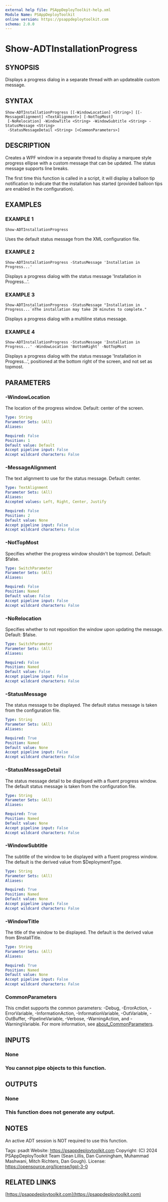 ```yaml
---
external help file: PSAppDeployToolkit-help.xml
Module Name: PSAppDeployToolkit
online version: https://psappdeploytoolkit.com
schema: 2.0.0
---
```


# Show-ADTInstallationProgress

## SYNOPSIS
Displays a progress dialog in a separate thread with an updateable custom message.

## SYNTAX

```
Show-ADTInstallationProgress [[-WindowLocation] <String>] [[-MessageAlignment] <TextAlignment>] [-NotTopMost]
 [-NoRelocation] -WindowTitle <String> -WindowSubtitle <String> -StatusMessage <String>
 -StatusMessageDetail <String> [<CommonParameters>]
```

## DESCRIPTION
Creates a WPF window in a separate thread to display a marquee style progress ellipse with a custom message that can be updated.
The status message supports line breaks.

The first time this function is called in a script, it will display a balloon tip notification to indicate that the installation has started (provided balloon tips are enabled in the configuration).

## EXAMPLES

### EXAMPLE 1
```
Show-ADTInstallationProgress
```

Uses the default status message from the XML configuration file.

### EXAMPLE 2
```
Show-ADTInstallationProgress -StatusMessage 'Installation in Progress...'
```

Displays a progress dialog with the status message 'Installation in Progress...'.

### EXAMPLE 3
```
Show-ADTInstallationProgress -StatusMessage "Installation in Progress...`nThe installation may take 20 minutes to complete."
```

Displays a progress dialog with a multiline status message.

### EXAMPLE 4
```
Show-ADTInstallationProgress -StatusMessage 'Installation in Progress...' -WindowLocation 'BottomRight' -NotTopMost
```

Displays a progress dialog with the status message 'Installation in Progress...', positioned at the bottom right of the screen, and not set as topmost.

## PARAMETERS

### -WindowLocation
The location of the progress window.
Default: center of the screen.

```yaml
Type: String
Parameter Sets: (All)
Aliases:

Required: False
Position: 1
Default value: Default
Accept pipeline input: False
Accept wildcard characters: False
```

### -MessageAlignment
The text alignment to use for the status message.
Default: center.

```yaml
Type: TextAlignment
Parameter Sets: (All)
Aliases:
Accepted values: Left, Right, Center, Justify

Required: False
Position: 2
Default value: None
Accept pipeline input: False
Accept wildcard characters: False
```

### -NotTopMost
Specifies whether the progress window shouldn't be topmost.
Default: $false.

```yaml
Type: SwitchParameter
Parameter Sets: (All)
Aliases:

Required: False
Position: Named
Default value: False
Accept pipeline input: False
Accept wildcard characters: False
```

### -NoRelocation
Specifies whether to not reposition the window upon updating the message.
Default: $false.

```yaml
Type: SwitchParameter
Parameter Sets: (All)
Aliases:

Required: False
Position: Named
Default value: False
Accept pipeline input: False
Accept wildcard characters: False
```

### -StatusMessage
The status message to be displayed.
The default status message is taken from the configuration file.

```yaml
Type: String
Parameter Sets: (All)
Aliases:

Required: True
Position: Named
Default value: None
Accept pipeline input: False
Accept wildcard characters: False
```

### -StatusMessageDetail
The status message detail to be displayed with a fluent progress window.
The default status message is taken from the configuration file.

```yaml
Type: String
Parameter Sets: (All)
Aliases:

Required: True
Position: Named
Default value: None
Accept pipeline input: False
Accept wildcard characters: False
```

### -WindowSubtitle
The subtitle of the window to be displayed with a fluent progress window.
The default is the derived value from $DeploymentType.

```yaml
Type: String
Parameter Sets: (All)
Aliases:

Required: True
Position: Named
Default value: None
Accept pipeline input: False
Accept wildcard characters: False
```

### -WindowTitle
The title of the window to be displayed.
The default is the derived value from $InstallTitle.

```yaml
Type: String
Parameter Sets: (All)
Aliases:

Required: True
Position: Named
Default value: None
Accept pipeline input: False
Accept wildcard characters: False
```

### CommonParameters
This cmdlet supports the common parameters: -Debug, -ErrorAction, -ErrorVariable, -InformationAction, -InformationVariable, -OutVariable, -OutBuffer, -PipelineVariable, -Verbose, -WarningAction, and -WarningVariable. For more information, see [about_CommonParameters](http://go.microsoft.com/fwlink/?LinkID=113216).

## INPUTS

### None
### You cannot pipe objects to this function.
## OUTPUTS

### None
### This function does not generate any output.
## NOTES
An active ADT session is NOT required to use this function.

Tags: psadt
Website: https://psappdeploytoolkit.com
Copyright: (C) 2024 PSAppDeployToolkit Team (Sean Lillis, Dan Cunningham, Muhammad Mashwani, Mitch Richters, Dan Gough).
License: https://opensource.org/license/lgpl-3-0

## RELATED LINKS

[https://psappdeploytoolkit.com](https://psappdeploytoolkit.com)
